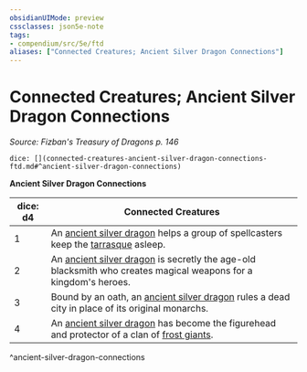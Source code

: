 ```yaml
---
obsidianUIMode: preview
cssclasses: json5e-note
tags:
- compendium/src/5e/ftd
aliases: ["Connected Creatures; Ancient Silver Dragon Connections"]
---
```

# Connected Creatures; Ancient Silver Dragon Connections
*Source: Fizban's Treasury of Dragons p. 146* 

`dice: [](connected-creatures-ancient-silver-dragon-connections-ftd.md#^ancient-silver-dragon-connections)`

**Ancient Silver Dragon Connections**

| dice: d4 | Connected Creatures |
|----------|---------------------|
| 1 | An [ancient silver dragon](/2-Mechanics/CLI/bestiary/dragon/ancient-silver-dragon.md) helps a group of spellcasters keep the [tarrasque](/2-Mechanics/CLI/bestiary/monstrosity/tarrasque.md) asleep. |
| 2 | An [ancient silver dragon](/2-Mechanics/CLI/bestiary/dragon/ancient-silver-dragon.md) is secretly the age-old blacksmith who creates magical weapons for a kingdom's heroes. |
| 3 | Bound by an oath, an [ancient silver dragon](/2-Mechanics/CLI/bestiary/dragon/ancient-silver-dragon.md) rules a dead city in place of its original monarchs. |
| 4 | An [ancient silver dragon](/2-Mechanics/CLI/bestiary/dragon/ancient-silver-dragon.md) has become the figurehead and protector of a clan of [frost giants](/2-Mechanics/CLI/bestiary/giant/frost-giant.md). |
^ancient-silver-dragon-connections